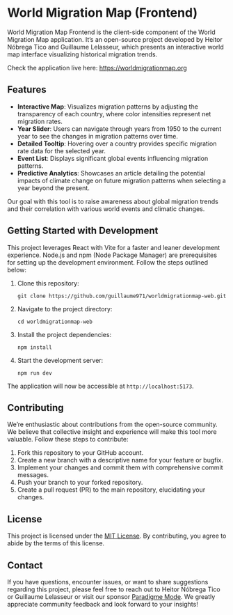 # World Migration Map (Frontend)

World Migration Map Frontend is the client-side component of the World Migration Map application. It’s an open-source project developed by Heitor Nóbrega Tico and Guillaume Lelasseur, which presents an interactive world map interface visualizing historical migration trends.

Check the application live here: https://worldmigrationmap.org

## Features

- **Interactive Map**: Visualizes migration patterns by adjusting the transparency of each country, where color intensities represent net migration rates.
- **Year Slider**: Users can navigate through years from 1950 to the current year to see the changes in migration patterns over time.
- **Detailed Tooltip**: Hovering over a country provides specific migration rate data for the selected year.
- **Event List**: Displays significant global events influencing migration patterns.
- **Predictive Analytics**: Showcases an article detailing the potential impacts of climate change on future migration patterns when selecting a year beyond the present.

Our goal with this tool is to raise awareness about global migration trends and their correlation with various world events and climatic changes.

## Getting Started with Development

This project leverages React with Vite for a faster and leaner development experience. Node.js and npm (Node Package Manager) are prerequisites for setting up the development environment. Follow the steps outlined below:

1. Clone this repository:

   ```
   git clone https://github.com/guillaume971/worldmigrationmap-web.git
   ```

2. Navigate to the project directory:

   ```
   cd worldmigrationmap-web
   ```

3. Install the project dependencies:

   ```
   npm install
   ```

4. Start the development server:
   ```
   npm run dev
   ```

The application will now be accessible at `http://localhost:5173`.

## Contributing

We’re enthusiastic about contributions from the open-source community. We believe that collective insight and experience will make this tool more valuable. Follow these steps to contribute:

1. Fork this repository to your GitHub account.
2. Create a new branch with a descriptive name for your feature or bugfix.
3. Implement your changes and commit them with comprehensive commit messages.
4. Push your branch to your forked repository.
5. Create a pull request (PR) to the main repository, elucidating your changes.

## License

This project is licensed under the [MIT License](LICENSE.md). By contributing, you agree to abide by the terms of this license.

## Contact

If you have questions, encounter issues, or want to share suggestions regarding this project, please feel free to reach out to Heitor Nóbrega Tico or Guillaume Lelasseur or visit our sponsor [Paradigme Mode](https://www.paradigmemode.com). We greatly appreciate community feedback and look forward to your insights!
